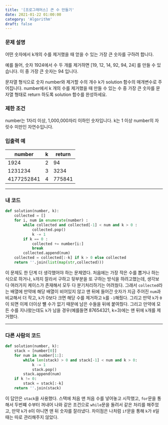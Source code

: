 ```yaml
---
title: '[프로그래머스] 큰 수 만들기'
date: 2021-01-22 01:00:00
category: 'Algorithm'
draft: false
---
```


### 문제 설명

어떤 숫자에서 k개의 수를 제거했을 때 얻을 수 있는 가장 큰 숫자를 구하려 합니다.

예를 들어, 숫자 1924에서 수 두 개를 제거하면 [19, 12, 14, 92, 94, 24] 를 만들 수 있습니다. 이 중 가장 큰 숫자는 94 입니다.

문자열 형식으로 숫자 number와 제거할 수의 개수 k가 solution 함수의 매개변수로 주어집니다. number에서 k 개의 수를 제거했을 때 만들 수 있는 수 중 가장 큰 숫자를 문자열 형태로 return 하도록 solution 함수를 완성하세요.

### 제한 조건

number는 1자리 이상, 1,000,000자리 이하인 숫자입니다.
k는 1 이상 number의 자릿수 미만인 자연수입니다.

### 입출력 예

| number     | k   | return |
| ---------- | --- | ------ |
| 1924       | 2   | 94     |
| 1231234    | 3   | 3234   |
| 4177252841 | 4   | 775841 |

---

### 내 코드

```python
def solution(number, k):
    collected = []
    for i, num in enumerate(number) :
        while collected and collected[-1] < num and k > 0 : 
            collected.pop()
            k -= 1
        if k == 0 : 
            collected += number[i:]
            break
        collected.append(num)
    collected = collected[:-k] if k > 0 else collected
    return ''.join(list(map(str,collected)))
```
이 문제도 한 단계 더 생각했어야 하는 문제였다. 처음에는 가장 작은 수를 뽑거나 하는 식으로 하거나, `k`까지 잘라서 구하고 뒷부분을 또 구하는 방식을 하려고했는데, 생각보다 여러가지 케이스가 존재해서 모두 다 분기처리하기는 어려웠다. 그래서 `collected`라는 배열에 만약에 해당 배열이 비어있지 않고 맨 뒤에 들어간 숫자가 지금 주어진 `num`과 비교해서 더 작고, `k`가 0보다 크면 해당 수를 제거하고 `k`를  `-1`해줬다. 그리고 만약 `k`가 `0`이 되면 이제 더이상 뺼 수가 없기 때문에 남은 수들을 뒤에 붙여줬다. 그리고 만약에 모든 수를 지나왔는데도 `k`가 남을 경우(예를들면 87654321, k=3)에는 맨 뒤에 `k`개를 제거했다.

---

### 다른 사람의 코드

```python
def solution(number, k):
    stack = [number[0]]
    for num in number[1:]:
        while len(stack) > 0 and stack[-1] < num and k > 0:
            k -= 1
            stack.pop()
        stack.append(num)
    if k != 0:
        stack = stack[:-k]
    return ''.join(stack)
```
이 답안은 `stack`을 사용했다. 스택에 처음 맨 처음 수를 넣어놓고 시작했고, `for`문을 통해서 두번쨰 수부터 꺼내어 나와 같은 조건으로 `while`문을 돌려서 같은 처리를 해주었고, 만약 `k`가 `0`이 아니면 맨 뒤 숫자를 잘라냈다. 차이점은 나처럼 `if`문을 통해 `k`가 `0`일 때는 따로 관리해주지 않았다. 
